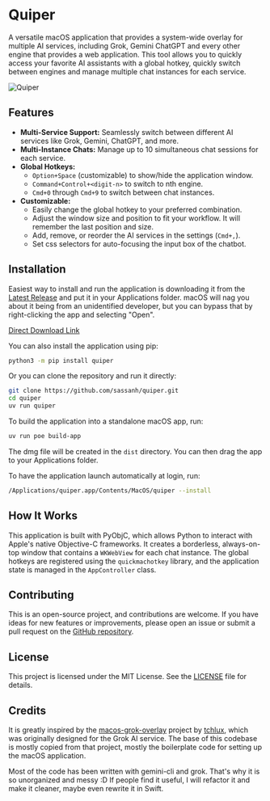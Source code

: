 # Quiper

A versatile macOS application that provides a system-wide overlay for multiple AI services, including Grok, Gemini ChatGPT and every other engine that provides a web application. This tool allows you to quickly access your favorite AI assistants with a global hotkey, quickly switch between engines and manage multiple chat instances for each service.

![Quiper](https://quiper.sassanh.com/quiper-screenshot.jpg)

## Features

- **Multi-Service Support:** Seamlessly switch between different AI services like Grok, Gemini, ChatGPT, and more.
- **Multi-Instance Chats:** Manage up to 10 simultaneous chat sessions for each service.
- **Global Hotkeys:**
  - `Option+Space` (customizable) to show/hide the application window.
  - `Command+Control+<digit-n>` to switch to nth engine.
  - `Cmd+0` through `Cmd+9` to switch between chat instances.
- **Customizable:**
  - Easily change the global hotkey to your preferred combination.
  - Adjust the window size and position to fit your workflow. It will remember the last position and size.
  - Add, remove, or reorder the AI services in the settings (`Cmd+,`).
  - Set css selectors for auto-focusing the input box of the chatbot.

## Installation

Easiest way to install and run the application is downloading it from the [Latest Release](
https://github.com/sassanh/quiper/releases/latest/) and put it in your Applications folder. macOS will nag you about it being from an unidentified developer, but you can bypass that by right-clicking the app and selecting "Open".

[Direct Download Link](https://github.com/sassanh/quiper/releases/latest/download/quiper.app.zip)

You can also install the application using pip:

```bash
python3 -m pip install quiper
```

Or you can clone the repository and run it directly:

```bash
git clone https://github.com/sassanh/quiper.git
cd quiper
uv run quiper
```

To build the application into a standalone macOS app, run:

```bash
uv run poe build-app
```

The dmg file will be created in the `dist` directory. You can then drag the app to your Applications folder.

To have the application launch automatically at login, run:

```bash
/Applications/quiper.app/Contents/MacOS/quiper --install
```

## How It Works

This application is built with PyObjC, which allows Python to interact with Apple's native Objective-C frameworks. It creates a borderless, always-on-top window that contains a `WKWebView` for each chat instance. The global hotkeys are registered using the `quickmachotkey` library, and the application state is managed in the `AppController` class.

## Contributing

This is an open-source project, and contributions are welcome. If you have ideas for new features or improvements, please open an issue or submit a pull request on the [GitHub repository](https://github.com/sassanh/quiper).

## License

This project is licensed under the MIT License. See the [LICENSE](LICENSE) file for details.

## Credits

It is greatly inspired by the [macos-grok-overlay](https://github.com/tchlux/macos-grok-overlay) project by [tchlux](https://github.com/tchlux), which was originally designed for the Grok AI service. The base of this codebase is mostly copied from that project, mostly the boilerplate code for setting up the macOS application.

Most of the code has been written with gemini-cli and grok. That's why it is so unorganized and messy :D If people find it useful, I will refactor it and make it cleaner, maybe even rewrite it in Swift.

